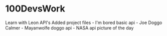 # 100DevsWork
Learn with Leon 
    API's 
        Added project files - I'm bored basic api 
                            - Joe Doggo Calmer
                            - Mayanwolfe doggo api
                            - NASA api picture of the day
                            
